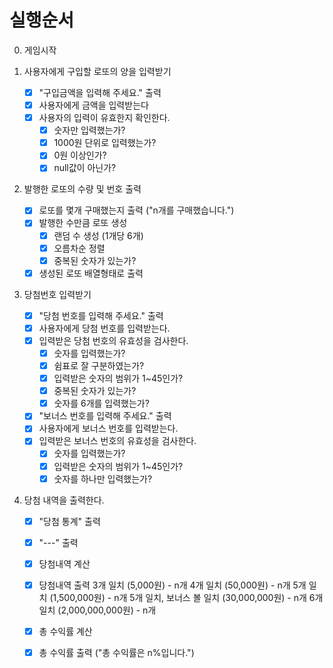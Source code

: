 # 실행순서

0. 게임시작

1. 사용자에게 구입할 로또의 양을 입력받기
    - [X] "구입금액을 입력해 주세요." 출력
    - [X] 사용자에게 금액을 입력받는다
    - [X] 사용자의 입력이 유효한지 확인한다.
        - [X] 숫자만 입력했는가?
        - [X] 1000원 단위로 입력했는가?
        - [X] 0원 이상인가?
        - [X] null값이 아닌가?

2. 발행한 로또의 수량 및 번호 출력
    - [X] 로또를 몇개 구매했는지 출력 ("n개를 구매했습니다.")
    - [X] 발행한 수만큼 로또 생성
        - [X] 랜덤 수 생성 (1개당 6개)
        - [X] 오름차순 정렬
        - [X] 중복된 숫자가 있는가?
    - [X] 생성된 로또 배열형태로 출력

3. 당첨번호 입력받기
    - [X] "당첨 번호를 입력해 주세요." 출력
    - [X] 사용자에게 당첨 번호를 입력받는다.
    - [X] 입력받은 당첨 번호의 유효성을 검사한다.
        - [X] 숫자를 입력했는가?
        - [X] 쉼표로 잘 구분하였는가?
        - [X] 입력받은 숫자의 범위가 1~45인가?
        - [X] 중복된 숫자가 있는가?
        - [X] 숫자를 6개를 입력했는가?
    - [X] "보너스 번호를 입력해 주세요." 출력
    - [X] 사용자에게 보너스 번호를 입력받는다.
    - [X] 입력받은 보너스 번호의 유효성을 검사한다.
        - [X] 숫자를 입력했는가?
        - [X] 입력받은 숫자의 범위가 1~45인가?
        - [X] 숫자를 하나만 입력했는가?

4. 당첨 내역을 출력한다.
    - [X] "당첨 통계" 출력
    - [X] "---" 출력
    - [X] 당첨내역 계산
    - [X] 당첨내역 출력
        3개 일치 (5,000원) - n개
        4개 일치 (50,000원) - n개
        5개 일치 (1,500,000원) - n개
        5개 일치, 보너스 볼 일치 (30,000,000원) - n개
        6개 일치 (2,000,000,000원) - n개
    - [X] 총 수익률 계산
    - [X] 총 수익률 출력 ("총 수익률은 n%입니다.")
        